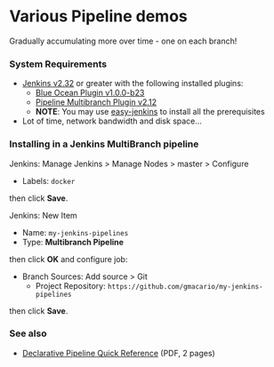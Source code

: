 # Various Pipeline demos

Gradually accumulating more over time - one on each branch!

### System Requirements

* [Jenkins v2.32](https://jenkins.io/) or greater with the following installed plugins:
  - [Blue Ocean Plugin v1.0.0-b23](https://wiki.jenkins-ci.org/display/JENKINS/Blue+Ocean+Plugin)
  - [Pipeline Multibranch Plugin v2.12](https://wiki.jenkins-ci.org/display/JENKINS/Pipeline+Multibranch+Plugin)
  - **NOTE**: You may use [easy-jenkins](https://github.com/gmacario/easy-jenkins) to install all the prerequisites
* Lot of time, network bandwidth and disk space...

### Installing in a Jenkins MultiBranch pipeline

Jenkins: Manage Jenkins > Manage Nodes > master > Configure

* Labels: `docker`

then click **Save**.

Jenkins: New Item

* Name: `my-jenkins-pipelines`
* Type: **Multibranch Pipeline**

then click **OK** and configure job:

* Branch Sources: Add source > Git
  - Project Repository: `https://github.com/gmacario/my-jenkins-pipelines`

then click **Save**.

### See also

* [Declarative Pipeline Quick Reference](https://www.cloudbees.com/sites/default/files/declarative-pipeline-refcard.pdf) (PDF, 2 pages)

<!-- EOF -->
